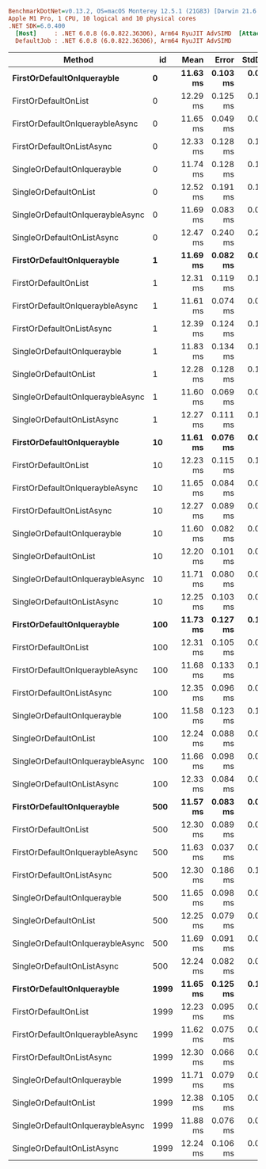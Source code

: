 ``` ini

BenchmarkDotNet=v0.13.2, OS=macOS Monterey 12.5.1 (21G83) [Darwin 21.6.0]
Apple M1 Pro, 1 CPU, 10 logical and 10 physical cores
.NET SDK=6.0.400
  [Host]     : .NET 6.0.8 (6.0.822.36306), Arm64 RyuJIT AdvSIMD  [AttachedDebugger]
  DefaultJob : .NET 6.0.8 (6.0.822.36306), Arm64 RyuJIT AdvSIMD


```
|                           Method |   id |     Mean |    Error |   StdDev | Allocated |
|--------------------------------- |----- |---------:|---------:|---------:|----------:|
|       **FirstOrDefaultOnIquerayble** |    **0** | **11.63 ms** | **0.103 ms** | **0.092 ms** |   **8.88 MB** |
|             FirstOrDefaultOnList |    0 | 12.29 ms | 0.125 ms | 0.117 ms |   9.65 MB |
|  FirstOrDefaultOnIqueraybleAsync |    0 | 11.65 ms | 0.049 ms | 0.043 ms |   8.88 MB |
|        FirstOrDefaultOnListAsync |    0 | 12.33 ms | 0.128 ms | 0.120 ms |   9.65 MB |
|      SingleOrDefaultOnIquerayble |    0 | 11.74 ms | 0.128 ms | 0.120 ms |   8.88 MB |
|            SingleOrDefaultOnList |    0 | 12.52 ms | 0.191 ms | 0.179 ms |   9.65 MB |
| SingleOrDefaultOnIqueraybleAsync |    0 | 11.69 ms | 0.083 ms | 0.074 ms |   8.88 MB |
|       SingleOrDefaultOnListAsync |    0 | 12.47 ms | 0.240 ms | 0.236 ms |   9.65 MB |
|       **FirstOrDefaultOnIquerayble** |    **1** | **11.69 ms** | **0.082 ms** | **0.076 ms** |   **8.88 MB** |
|             FirstOrDefaultOnList |    1 | 12.31 ms | 0.119 ms | 0.111 ms |   9.65 MB |
|  FirstOrDefaultOnIqueraybleAsync |    1 | 11.61 ms | 0.074 ms | 0.065 ms |   8.88 MB |
|        FirstOrDefaultOnListAsync |    1 | 12.39 ms | 0.124 ms | 0.116 ms |   9.65 MB |
|      SingleOrDefaultOnIquerayble |    1 | 11.83 ms | 0.134 ms | 0.119 ms |   8.88 MB |
|            SingleOrDefaultOnList |    1 | 12.28 ms | 0.128 ms | 0.120 ms |   9.65 MB |
| SingleOrDefaultOnIqueraybleAsync |    1 | 11.60 ms | 0.069 ms | 0.058 ms |   8.88 MB |
|       SingleOrDefaultOnListAsync |    1 | 12.27 ms | 0.111 ms | 0.103 ms |   9.65 MB |
|       **FirstOrDefaultOnIquerayble** |   **10** | **11.61 ms** | **0.076 ms** | **0.071 ms** |   **8.88 MB** |
|             FirstOrDefaultOnList |   10 | 12.23 ms | 0.115 ms | 0.108 ms |   9.65 MB |
|  FirstOrDefaultOnIqueraybleAsync |   10 | 11.65 ms | 0.084 ms | 0.078 ms |   8.88 MB |
|        FirstOrDefaultOnListAsync |   10 | 12.27 ms | 0.089 ms | 0.083 ms |   9.65 MB |
|      SingleOrDefaultOnIquerayble |   10 | 11.60 ms | 0.082 ms | 0.073 ms |   8.88 MB |
|            SingleOrDefaultOnList |   10 | 12.20 ms | 0.101 ms | 0.094 ms |   9.65 MB |
| SingleOrDefaultOnIqueraybleAsync |   10 | 11.71 ms | 0.080 ms | 0.075 ms |   8.88 MB |
|       SingleOrDefaultOnListAsync |   10 | 12.25 ms | 0.103 ms | 0.096 ms |   9.65 MB |
|       **FirstOrDefaultOnIquerayble** |  **100** | **11.73 ms** | **0.127 ms** | **0.119 ms** |   **8.88 MB** |
|             FirstOrDefaultOnList |  100 | 12.31 ms | 0.105 ms | 0.093 ms |   9.65 MB |
|  FirstOrDefaultOnIqueraybleAsync |  100 | 11.68 ms | 0.133 ms | 0.125 ms |   8.88 MB |
|        FirstOrDefaultOnListAsync |  100 | 12.35 ms | 0.096 ms | 0.090 ms |   9.65 MB |
|      SingleOrDefaultOnIquerayble |  100 | 11.58 ms | 0.123 ms | 0.115 ms |   8.88 MB |
|            SingleOrDefaultOnList |  100 | 12.24 ms | 0.088 ms | 0.078 ms |   9.65 MB |
| SingleOrDefaultOnIqueraybleAsync |  100 | 11.66 ms | 0.098 ms | 0.087 ms |   8.88 MB |
|       SingleOrDefaultOnListAsync |  100 | 12.33 ms | 0.084 ms | 0.079 ms |   9.65 MB |
|       **FirstOrDefaultOnIquerayble** |  **500** | **11.57 ms** | **0.083 ms** | **0.074 ms** |   **8.88 MB** |
|             FirstOrDefaultOnList |  500 | 12.30 ms | 0.089 ms | 0.083 ms |   9.65 MB |
|  FirstOrDefaultOnIqueraybleAsync |  500 | 11.63 ms | 0.037 ms | 0.031 ms |   8.88 MB |
|        FirstOrDefaultOnListAsync |  500 | 12.30 ms | 0.186 ms | 0.174 ms |   9.65 MB |
|      SingleOrDefaultOnIquerayble |  500 | 11.65 ms | 0.098 ms | 0.091 ms |   8.88 MB |
|            SingleOrDefaultOnList |  500 | 12.25 ms | 0.079 ms | 0.070 ms |   9.65 MB |
| SingleOrDefaultOnIqueraybleAsync |  500 | 11.69 ms | 0.091 ms | 0.085 ms |   8.88 MB |
|       SingleOrDefaultOnListAsync |  500 | 12.24 ms | 0.082 ms | 0.073 ms |   9.65 MB |
|       **FirstOrDefaultOnIquerayble** | **1999** | **11.65 ms** | **0.125 ms** | **0.111 ms** |   **8.88 MB** |
|             FirstOrDefaultOnList | 1999 | 12.23 ms | 0.095 ms | 0.089 ms |   9.65 MB |
|  FirstOrDefaultOnIqueraybleAsync | 1999 | 11.62 ms | 0.075 ms | 0.070 ms |   8.88 MB |
|        FirstOrDefaultOnListAsync | 1999 | 12.30 ms | 0.066 ms | 0.058 ms |   9.65 MB |
|      SingleOrDefaultOnIquerayble | 1999 | 11.71 ms | 0.079 ms | 0.070 ms |   8.88 MB |
|            SingleOrDefaultOnList | 1999 | 12.38 ms | 0.105 ms | 0.098 ms |   9.65 MB |
| SingleOrDefaultOnIqueraybleAsync | 1999 | 11.88 ms | 0.076 ms | 0.071 ms |   8.88 MB |
|       SingleOrDefaultOnListAsync | 1999 | 12.24 ms | 0.106 ms | 0.099 ms |   9.65 MB |
